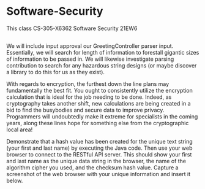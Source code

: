 # Software-Security
This class CS-305-X6362 Software Security 21EW6

##
We will include input approval our GreetingController parser input. Essentially, we will search for length of information to forestall gigantic sizes of information to be passed in. We will likewise investigate parsing contribution to search for any hazardous string designs (or maybe discover a library to do this for us as they exist).

With regards to encryption, the furthest down the line plans may fundamentally the best fit. You ought to consistently utilize the encryption calculation that is ideal for the job needing to be done. Indeed, as cryptography takes another shift, new calculations are being created in a bid to find the busybodies and secure data to improve privacy. Programmers will undoubtedly make it extreme for specialists in the coming years, along these lines hope for something else from the cryptographic local area!

Demonstrate that a hash value has been created for the unique text string (your first and last name) by executing the Java code. Then use your web browser to connect to the RESTful API server. This should show your first and last name as the unique data string in the browser, the name of the algorithm cipher you used, and the checksum hash value. Capture a screenshot of the web browser with your unique information and insert it below.